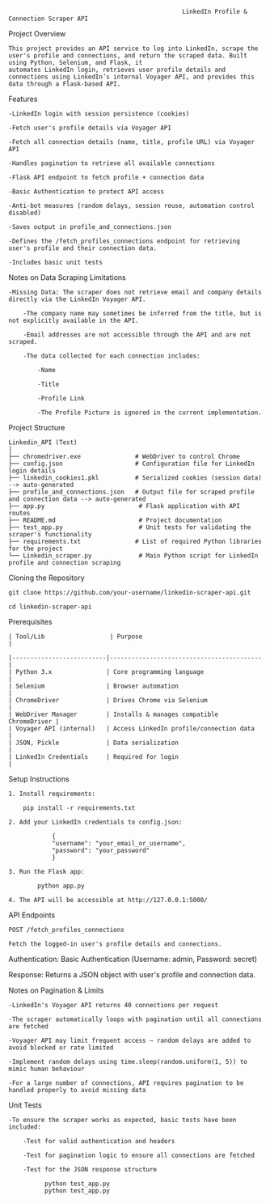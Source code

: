                                                     LinkedIn Profile & Connection Scraper API

Project Overview


    This project provides an API service to log into LinkedIn, scrape the user's profile and connections, and return the scraped data. Built using Python, Selenium, and Flask, it 
    automates LinkedIn login, retrieves user profile details and connections using LinkedIn’s internal Voyager API, and provides this data through a Flask-based API.


Features

    -LinkedIn login with session persistence (cookies)

    -Fetch user's profile details via Voyager API

    -Fetch all connection details (name, title, profile URL) via Voyager API

    -Handles pagination to retrieve all available connections

    -Flask API endpoint to fetch profile + connection data

    -Basic Authentication to protect API access

    -Anti-bot measures (random delays, session reuse, automation control disabled)

    -Saves output in profile_and_connections.json

    -Defines the /fetch_profiles_connections endpoint for retrieving user's profile and their connection data.

    -Includes basic unit tests

Notes on Data Scraping Limitations

    -Missing Data: The scraper does not retrieve email and company details directly via the LinkedIn Voyager API.

        -The company name may sometimes be inferred from the title, but is not explicitly available in the API.

        -Email addresses are not accessible through the API and are not scraped. 

        -The data collected for each connection includes:

            -Name

            -Title

            -Profile Link

            -The Profile Picture is ignored in the current implementation.

    
Project Structure  

    Linkedin_API (Test) 
    │
    ├── chromedriver.exe               # WebDriver to control Chrome
    ├── config.json                    # Configuration file for LinkedIn login details
    ├── linkedin_cookies1.pkl          # Serialized cookies (session data) --> auto-generated
    ├── profile_and_connections.json   # Output file for scraped profile and connection data --> auto-generated
    ├── app.py                          # Flask application with API routes
    ├── README.md                       # Project documentation
    ├── test_app.py                     # Unit tests for validating the scraper's functionality
    ├── requirements.txt               # List of required Python libraries for the project
    └── Linkedin_scraper.py             # Main Python script for LinkedIn profile and connection scraping


Cloning the Repository

    git clone https://github.com/your-username/linkedin-scraper-api.git

    cd linkedin-scraper-api


Prerequisites

    
    | Tool/Lib                  | Purpose                                  |

    |--------------------------|------------------------------------------|
    | Python 3.x               | Core programming language                |
    | Selenium                 | Browser automation                       |
    | ChromeDriver             | Drives Chrome via Selenium               |
    | WebDriver Manager        | Installs & manages compatible ChromeDriver |
    | Voyager API (internal)   | Access LinkedIn profile/connection data  |
    | JSON, Pickle             | Data serialization                       |
    | LinkedIn Credentials     | Required for login                       |

                         
Setup Instructions

    
    1. Install requirements:

        pip install -r requirements.txt

    2. Add your LinkedIn credentials to config.json:

                {
                "username": "your_email_or_username",
                "password": "your_password"
                }

    3. Run the Flask app:

            python app.py

    4. The API will be accessible at http://127.0.0.1:5000/

API Endpoints

    POST /fetch_profiles_connections

    Fetch the logged-in user's profile details and connections.

Authentication: Basic Authentication (Username: admin, Password: secret)

Response: Returns a JSON object with user's profile and connection data.


Notes on Pagination & Limits

    -LinkedIn's Voyager API returns 40 connections per request

    -The scraper automatically loops with pagination until all connections are fetched

    -Voyager API may limit frequent access — random delays are added to avoid blocked or rate limited

    -Implement random delays using time.sleep(random.uniform(1, 5)) to mimic human behaviour

    -For a large number of connections, API requires pagination to be handled properly to avoid missing data


Unit Tests

    -To ensure the scraper works as expected, basic tests have been included:

        -Test for valid authentication and headers

        -Test for pagination logic to ensure all connections are fetched

        -Test for the JSON response structure
      
              python test_app.py
              python test_app.py           
